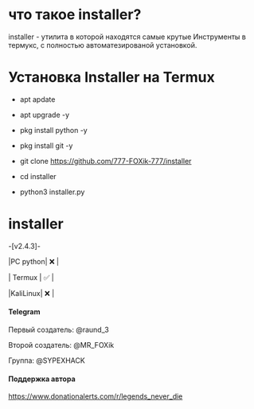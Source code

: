 # что такое installer?
installer - утилита в которой находятся самые крутые
Инструменты в термукс, с полностью автоматезированой установкой.

# Установка Installer на Termux

+ apt apdate

+ apt upgrade -y

+ pkg install python -y

+ pkg install git -y

+ git clone https://github.com/777-FOXik-777/installer

+ cd installer

+ python3 installer.py


# installer 
-[v2.4.3]-

|PC python| ❌ |

| Termux | ✅ |

|KaliLinux| ❌ |

#### Telegram
Первый создатель: @raund_3

Второй создатель: @MR_FOXik

Группа: @SYPEXHACK

#### Поддержка автора

https://www.donationalerts.com/r/legends_never_die
